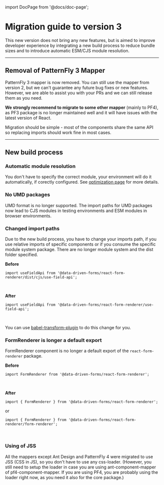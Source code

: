 import DocPage from '@docs/doc-page';

<DocPage>

# Migration guide to version 3

This new version does not bring any new features, but is aimed to improve developer experience by integrating a new build process to reduce bundle sizes and to introduce automatic ESM/CJS module resolution.

---

## Removal of PatternFly 3 Mapper

PatternFly 3 mapper is now removed. You can still use the mapper from version 2, but we can't guarantee any future bug fixes or new features. However, we are able to assist you with your PRs and we can still release them as you need.

**We strongly recommend to migrate to some other mapper** (mainly to PF4), as PF3 package is no longer maintained well and it will have issues with the latest version of React.

Migration should be simple - most of the components share the same API so replacing imports should work fine in most cases.

---

## New build process

### Automatic module resolution

You don't have to specify the correct module, your environment will do it automatically, if corectly configured. See [optimization page](/optimization)  for more details.

### No UMD packages

UMD format is no longer supported. The import paths for UMD packages now lead to CJS modules in testing environments and ESM modules in browser environments.

### Changed import paths

Due to the new build process, you have to change your imports path, if you use relative imports of specific components or if you consume the specific module system package. There are no longer module system and the dist folder specified.

**Before**

`import useFieldApi from '@data-driven-forms/react-form-renderer/dist/cjs/use-field-api';`

<br />

**After**

`import useFieldApi from '@data-driven-forms/react-form-renderer/use-field-api';`

<br />

You can use [babel-transform-plugin](/optimization#transformingimportsinbabel) to do this change for you.

### FormRenderer is longer a default export

FormRenderer component is no longer a default export of the `react-form-renderer` package.

**Before**

`import FormRenderer from '@data-driven-forms/react-form-renderer';`

<br />

**After**

`import { FormRenderer } from '@data-driven-forms/react-form-renderer';`

or

`import { FormRenderer } from '@data-driven-forms/react-form-renderer/form-renderer';`

<br />

### Using of JSS

All the mappers except Ant Design and PatternFly 4 were migrated to use JSS (CSS in JS), so you don't have to use any css-loader. (However, you still need to setup the loader in case you are using ant-component-mapper of pf4-component-mapper. If you are using PF4, you are probably using the loader right now, as you need it also for the core package.)

</DocPage>
